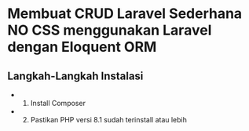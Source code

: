 # Membuat CRUD Laravel Sederhana NO CSS menggunakan Laravel dengan Eloquent ORM
## Langkah-Langkah Instalasi
-   1. Install Composer 
-   2. Pastikan PHP versi 8.1 sudah terinstall atau lebih